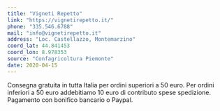 ```yaml
---
title: "Vigneti Repetto"
link: "https://vignetirepetto.it/"
phone: "335.546.6788"
mail: "info@vignetirepetto.it"
address: "Loc. Castellazzo, Montemarzino"
coord_lat: 44.841453
coord_lon: 8.978353
source: "Confagricoltura Piemonte"
date: 2020-04-15
---
```


Consegna gratuita in tutta Italia per ordini superiori a 50 euro. 
Per ordini inferiori a 50 euro addebitiamo 10 euro di contributo spese spedizione. 
Pagamento con bonifico bancario o Paypal.